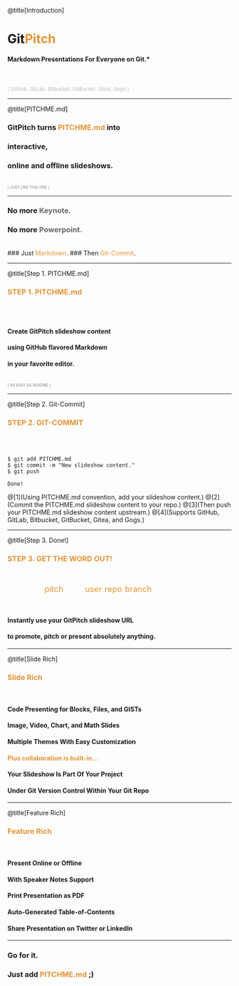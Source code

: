 @title[Introduction]
# Git<span style="color: #e49436">Pitch</span>

#### Markdown Presentations For Everyone on Git.*
<br>
<br>
<span style="color: #bbb; font-size: 80%">[ GitHub, GitLab, Bitbucket, GitBucket, Gitea, Gogs ]</span>

---
@title[PITCHME.md]

### GitPitch turns <span style="color: #e49436; text-transform: none">PITCHME.md</span> into
### interactive,
### online and offline slideshows.
<br>
<span style="color:gray; font-size:0.6em;">[ JUST LIKE THIS ONE ]</span>

---

### No more <span style="color: #666666">Keynote.</span>
### No more <span style="color: #666666">Powerpoint.</span>
<br>
### Just <span style="color: #e49436">Markdown</span>.
### Then <span style="color: #e49436">Git-Commit</span>.

---
@title[Step 1. PITCHME.md]

### <span style="color: #e49436">STEP 1. PITCHME.md</span>
<br><br>

#### Create GitPitch slideshow content
#### using GitHub flavored Markdown
#### in your favorite editor.

<br>
<span style="color:gray; font-size:0.6em;">[ AS EASY AS README ]</span>

---
@title[Step 2. Git-Commit]

### <span style="color: #e49436">STEP 2. GIT-COMMIT</span>
<br><br>

```shell
$ git add PITCHME.md
$ git commit -m "New slideshow content."
$ git push

Done!

```

@[1](Using PITCHME.md convention, add your slideshow content.)
@[2](Commit the PITCHME.md slideshow content  to your repo.)
@[3](Then push your PITCHME.md slideshow content upstream.)
@[4](Supports GitHub, GitLab, Bitbucket, GitBucket, Gitea, and Gogs.)

---
@title[Step 3. Done!]

### <span style="color: #e49436">STEP 3. GET THE WORD OUT!</span>

<br>

<span style="font-size: 1.3em;"><span style="color:white">htt</span><span style="color:white">ps://git</span><span style="color: #e49436">pitch</span><span style="color: white">.com/<span style="color: #e49436">user</span>/<span style="color: #e49436">repo</span>/<span style="color: #e49436">branch</span></span>

<br>

#### Instantly use your GitPitch slideshow URL
#### to promote, pitch or present absolutely anything.

---
@title[Slide Rich]

### <span style="color: #e49436">Slide Rich</span>
<br>

#### Code Presenting for Blocks, Files, and GISTs
#### Image, Video, Chart, and Math Slides
#### Multiple Themes With Easy Customization
#### <span style="color: #e49436">Plus collaboration is built-in...</span>
#### Your Slideshow Is Part Of Your Project
#### Under Git Version Control Within Your Git Repo

---

@title[Feature Rich]

### <span style="color: #e49436">Feature Rich</span>
<br>

#### Present Online or Offline
#### With Speaker Notes Support
#### Print Presentation as PDF
#### Auto-Generated Table-of-Contents
#### Share Presentation on Twitter or LinkedIn

---

### Go for it.
### Just add <span style="color: #e49436; text-transform: none">PITCHME.md</span> ;)
